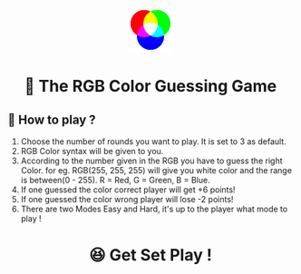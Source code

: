 <p align="center">
  <a href="https://jd235.github.io/ColorGame/">
    <img alt="ColorGame" src="https://github.com/JD235/ColorGame/blob/master/RGB.png" width="80" />
  </a>
</p>
<h1 align="center">🤩 The RGB Color Guessing Game</h1>

## 🤔 How to play ?


1. Choose the number of rounds you want to play. It is set to 3 as default.
2. RGB Color syntax will be given to you.
3. According to the number given in the RGB you have to guess the right Color. for eg. RGB(255, 255, 255) will give you white color and the range is between(0 -      255). R = Red, G = Green, B = Blue.
4. If one guessed the color correct player will get +6 points!
5. If one guessed the color wrong player will lose -2 points!
6. There are two Modes Easy and Hard, it's up to the player what mode to play !

<h1 align="center">😆 Get Set Play !</h1>
